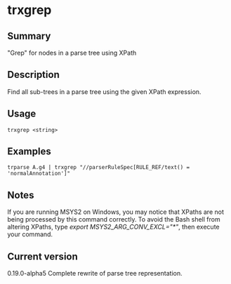 # trxgrep

## Summary

"Grep" for nodes in a parse tree using XPath

## Description

Find all sub-trees in a parse tree using the given XPath expression.

## Usage

    trxgrep <string>

## Examples

    trparse A.g4 | trxgrep "//parserRuleSpec[RULE_REF/text() = 'normalAnnotation']"

## Notes

If you are running MSYS2 on Windows, you may notice that XPaths are not being
processed by this command correctly. To avoid the Bash shell from altering
XPaths, type _export MSYS2_ARG_CONV_EXCL="*"_, then execute your command.

## Current version

0.19.0-alpha5 Complete rewrite of parse tree representation.
